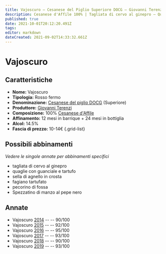 ```yaml
---
title: Vajoscuro – Cesanese del Piglio Superiore DOCG – Giovanni Terenzi – Lazio (IT) – 10-14€ – 4★-5★
description: Cesanese d'Affile 100% | Tagliata di cervo al ginepro – Quaglie con guanciale e tartufo – Sella di agnello in crosta – Fagiano tartufato – Pecorino di fossa – Spezzatino di manzo
published: true
date: 2021-10-01T20:12:20.491Z
tags: 
editor: markdown
dateCreated: 2021-09-02T14:33:32.661Z
---
```


# Vajoscuro

## Caratteristiche
- **Nome:** Vajoscuro
- **Tipologia:** Rosso fermo
- **Denominazione:** [Cesanese del piglio DOCG](/denominazioni/Italia/Lazio/DOCG/Cesanese-del-piglio) (Superiore)
- **Produttore:** [Giovanni Terenzi](/produttori/Italia/Lazio/Giovanni-Terenzi) 
- **Composizione:** 100% [Cesanese d'Affile](/vitigni/Italia/cesanese-d-affile)
- **Affinamento:** 12 mesi in barrique + 24 mesi in bottiglia
- **Alcol:** 14.5%
- **Fascia di prezzo:** 10-14€
{.grid-list}



## Possibili abbinamenti
*Vedere le singole annate per abbinamenti specifici*

- tagliata di cervo al ginepro
- quaglie con guanciale e tartufo
- sella di agnello in crosta 
- fagiano tartufato
- pecorino di fossa
- Spezzatino di manzo al pepe nero

## Annate
- Vajoscuro [2014](/vini/Italia/Lazio/Giovanni-Terenzi/Vajoscuro/2014) -- <span class="star-4"></span> -- 90/100
- Vajoscuro [2015](/vini/Italia/Lazio/Giovanni-Terenzi/Vajoscuro/2015) -- <span class="star-5"></span> -- 92/100
- Vajoscuro [2016](/vini/Italia/Lazio/Giovanni-Terenzi/Vajoscuro/2016) -- <span class="star-5"></span> -- 95/100
- Vajoscuro [2017](/vini/Italia/Lazio/Giovanni-Terenzi/Vajoscuro/2017) -- <span class="star-5"></span> -- 93/100
- Vajoscuro [2018](/vini/Italia/Lazio/Giovanni-Terenzi/Vajoscuro/2018) -- <span class="star-4"></span> -- 90/100
- Vajoscuro [2019](/vini/Italia/Lazio/Giovanni-Terenzi/Vajoscuro/2019) -- <span class="star-5"></span> -- 93/100

